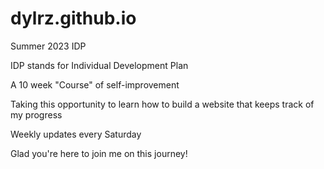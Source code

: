 # dylrz.github.io
Summer 2023 IDP

IDP stands for Individual Development Plan

A 10 week "Course" of self-improvement

Taking this opportunity to learn how to build a website that keeps track of my progress

Weekly updates every Saturday

Glad you're here to join me on this journey!
